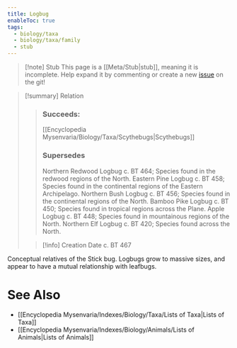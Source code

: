 ```yaml
---
title: Logbug
enableToc: true
tags:
  - biology/taxa
  - biology/taxa/family
  - stub
---
```


> [!note] Stub
> This page is a [[Meta/Stub|stub]], meaning it is incomplete. Help expand it by commenting or create a new [issue](https://github.com/RagtimeGal/quartz--encyclopedia-mysenvaria/issues/new/choose) on the git!


> [!summary] [](Meta/Stubs.md) Relation
> > ### Succeeds:
> > [[Encyclopedia Mysenvaria/Biology/Taxa/Scythebugs|Scythebugs]]
> > ### Supersedes 
> > Northern Redwood Logbug c. BT 464; Species found in the redwood regions of the North.
> > Eastern Pine Logbug c. BT 458; Species found in the continental regions of the Eastern Archipelago.
> > Northern Bush Logbug c. BT 456; Species found in the continental regions of the North.
> > Bamboo Pike Logbug c. BT 450; Species found in tropical regions across the Plane.
> > Apple Logbug c. BT 448; Species found in mountainous regions of the North.
> > Northern Elf Logbug c. BT 420; Species found across the North.
>
> > [!info] Creation Date
> > c. BT 467

Conceptual relatives of the Stick bug. Logbugs grow to massive sizes, and appear to have a mutual relationship with leafbugs.

# See Also
- [[Encyclopedia Mysenvaria/Indexes/Biology/Taxa/Lists of Taxa|Lists of Taxa]]
- [[Encyclopedia Mysenvaria/Indexes/Biology/Animals/Lists of Animals|Lists of Animals]]
